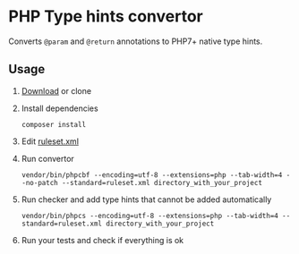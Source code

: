 # PHP Type hints convertor

Converts `@param` and `@return` annotations to PHP7+ native type hints.

## Usage

1. [Download](https://github.com/kukulich/php-type-hints-convertor/archive/master.zip) or clone

2. Install dependencies

    ```
    composer install
    ```

3. Edit [ruleset.xml](https://github.com/kukulich/php-type-hints-convertor/blob/master/ruleset.xml)

4. Run convertor

    ```
    vendor/bin/phpcbf --encoding=utf-8 --extensions=php --tab-width=4 --no-patch --standard=ruleset.xml directory_with_your_project
    ```

5. Run checker and add type hints that cannot be added automatically

    ```
    vendor/bin/phpcs --encoding=utf-8 --extensions=php --tab-width=4 --standard=ruleset.xml directory_with_your_project
    ```

6. Run your tests and check if everything is ok
